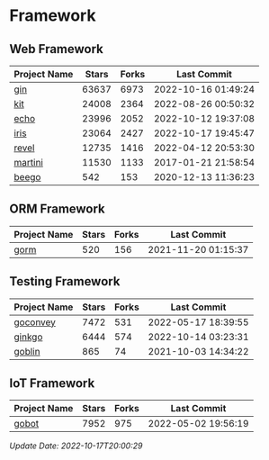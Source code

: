 # Framework

## Web Framework
| Project Name | Stars | Forks | Last Commit |
| ------------ | ----- | ----- | ----------- |
| [gin](https://github.com/gin-gonic/gin) | 63637 | 6973 | 2022-10-16 01:49:24 |
| [kit](https://github.com/go-kit/kit) | 24008 | 2364 | 2022-08-26 00:50:32 |
| [echo](https://github.com/labstack/echo) | 23996 | 2052 | 2022-10-12 19:37:08 |
| [iris](https://github.com/kataras/iris) | 23064 | 2427 | 2022-10-17 19:45:47 |
| [revel](https://github.com/revel/revel) | 12735 | 1416 | 2022-04-12 20:53:30 |
| [martini](https://github.com/go-martini/martini) | 11530 | 1133 | 2017-01-21 21:58:54 |
| [beego](https://github.com/astaxie/beego) | 542 | 153 | 2020-12-13 11:36:23 |

## ORM Framework
| Project Name | Stars | Forks | Last Commit |
| ------------ | ----- | ----- | ----------- |
| [gorm](https://github.com/jinzhu/gorm) | 520 | 156 | 2021-11-20 01:15:37 |

## Testing Framework
| Project Name | Stars | Forks | Last Commit |
| ------------ | ----- | ----- | ----------- |
| [goconvey](https://github.com/smartystreets/goconvey) | 7472 | 531 | 2022-05-17 18:39:55 |
| [ginkgo](https://github.com/onsi/ginkgo) | 6444 | 574 | 2022-10-14 03:23:31 |
| [goblin](https://github.com/franela/goblin) | 865 | 74 | 2021-10-03 14:34:22 |

## IoT Framework
| Project Name | Stars | Forks | Last Commit |
| ------------ | ----- | ----- | ----------- |
| [gobot](https://github.com/hybridgroup/gobot) | 7952 | 975 | 2022-05-02 19:56:19 |

*Update Date: 2022-10-17T20:00:29*